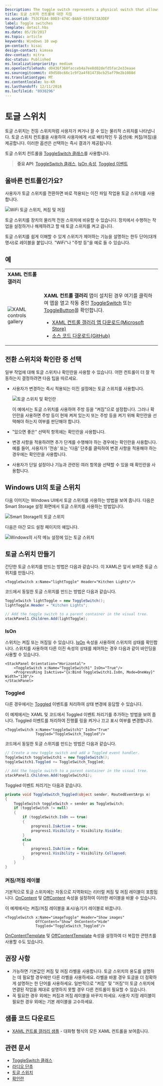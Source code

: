 ```yaml
---
Description: The toggle switch represents a physical switch that allows users to turn things on or off.
title: 토글 스위치 컨트롤에 대한 지침
ms.assetid: 753CFEA4-80D3-474C-B4A9-555F872A3DEF
label: Toggle switches
template: detail.hbs
ms.date: 05/19/2017
ms.topic: article
keywords: Windows 10 uwp
pm-contact: kisai
design-contact: kimsea
dev-contact: mitra
doc-status: Published
ms.localizationpriority: medium
ms.openlocfilehash: d0436f360facceb4a7ee0d02defd5fac2e33eaae
ms.sourcegitcommit: 49d58bc66c1c9f2a4f81473bcb25af79e2b1088d
ms.translationtype: MT
ms.contentlocale: ko-KR
ms.lasthandoff: 12/11/2018
ms.locfileid: "8930296"
---
```

# <a name="toggle-switches"></a>토글 스위치

토글 스위치는 전등 스위치처럼 사용자가 켜거나 끌 수 있는 물리적 스위치를 나타냅니다. 토글 스위치 컨트롤을 사용하여 사용자에게 서로 배타적인 두 옵션(예: 켜짐/꺼짐)을 제공합니다. 이러한 옵션은 선택하는 즉시 결과가 제공됩니다.

토글 스위치 컨트롤을 [ToggleSwitch 클래스](https://docs.microsoft.com/uwp/api/windows.ui.xaml.controls.toggleswitch)를 사용합니다.

> **중요 API**: [ToggleSwitch 클래스](https://docs.microsoft.com/uwp/api/windows.ui.xaml.controls.toggleswitch), [IsOn 속성](https://docs.microsoft.com/uwp/api/windows.ui.xaml.controls.toggleswitch.ison), [Toggled 이벤트](https://docs.microsoft.com/uwp/api/windows.ui.xaml.controls.toggleswitch.toggled)

## <a name="is-this-the-right-control"></a>올바른 컨트롤인가요?

사용자가 토글 스위치를 전환하면 바로 적용되는 이진 파일 작업용 토글 스위치를 사용합니다.

![WiFi 토글 스위치, 켜짐 및 꺼짐](images/toggleswitches01.png)

토글 스위치를 장치의 물리적 전원 스위치에 비유할 수 있습니다. 장치에서 수행하는 작업을 설정하거나 해제하려고 할 때 토글 스위치를 켜고 끕니다.

토글 스위치를 쉽게 이해할 수 있게 스위치가 제어하는 기능을 설명하는 한두 단어(대개 명사)로 레이블을 붙입니다. "WiFi"나 "주방 등"을 예로 들 수 있습니다. 

## <a name="examples"></a>예

<table>
<th align="left">XAML 컨트롤 갤러리<th>
<tr>
<td><img src="images/xaml-controls-gallery-sm.png" alt="XAML controls gallery"></img></td>
<td>
    <p><strong style="font-weight: semi-bold">XAML 컨트롤 갤러리</strong> 앱이 설치된 경우 여기를 클릭하여 앱을 열고 작동 중인 <a href="xamlcontrolsgallery:/item/ToggleSwitch">ToggleSwitch</a> 또는 <a href="xamlcontrolsgallery:/item/ToggleButton">ToggleButton</a>을 확인합니다.</p>
    <ul>
    <li><a href="https://www.microsoft.com/store/productId/9MSVH128X2ZT">XAML 컨트롤 갤러리 앱 다운로드(Microsoft Store)</a></li>
    <li><a href="https://github.com/Microsoft/Windows-universal-samples/tree/master/Samples/XamlUIBasics">소스 코드 다운로드(GitHub)</a></li>
    </ul>
</td>
</tr>
</table>

## <a name="choosing-between-toggle-switch-and-check-box"></a>전환 스위치와 확인란 중 선택

일부 작업에 대해 토글 스위치나 확인란을 사용할 수 있습니다. 어떤 컨트롤이 더 잘 작동하는지 결정하려면 다음 팁을 따르세요.

- 사용자가 변경하는 즉시 적용되는 이진 설정에는 토글 스위치를 사용합니다.

    ![토글 스위치 및 확인란](images/toggleswitches02.png)

    이 예에서는 토글 스위치를 사용하여 주방 등을 “켜짐"으로 설정합니다. 그러나 확인란을 사용하면 주방 등이 현재 켜져 있는지 또는 주방 등을 켜기 위해 확인란을 선택해야 하는지 여부를 판단해야 합니다.

- "있으면 좋은" 선택적 항목에는 확인란을 사용합니다.
- 변경 사항을 적용하려면 추가 단계를 수행해야 하는 경우에는 확인란을 사용합니다. 예를 들어, 사용자가 '전송' 또는 '다음' 단추를 클릭하여 변경 사항을 적용해야 하는 경우에는 확인란을 사용합니다.
- 사용자가 단일 설정이나 기능과 관련된 여러 항목을 선택할 수 있을 때 확인란을 사용합니다.

## <a name="toggle-switches-in-the-windows-ui"></a>Windows UI의 토글 스위치

다음 이미지는 Windows UI에서 토글 스위치를 사용하는 방법을 보여 줍니다. 다음은 Smart Storage 설정 화면에서 토글 스위치를 사용하는 방법입니다.

![Smart Storage의 토글 스위치](images/SmartStorageToggle.png)

다음은 야간 모드 설정 페이지의 예입니다.

![Windows의 시작 메뉴 설정에 있는 토글 스위치](images/NightLightToggle.png)

## <a name="create-a-toggle-switch"></a>토글 스위치 만들기

간단한 토글 스위치를 만드는 방법은 다음과 같습니다. 이 XAML은 앞서 보여준 토글 스위치를 만듭니다.

```xaml
<ToggleSwitch x:Name="lightToggle" Header="Kitchen Lights"/>
```

코드에서 동일한 토글 스위치를 만드는 방법은 다음과 같습니다.

```csharp
ToggleSwitch lightToggle = new ToggleSwitch();
lightToggle.Header = "Kitchen Lights";

// Add the toggle switch to a parent container in the visual tree.
stackPanel1.Children.Add(lightToggle);
```

### <a name="ison"></a>IsOn

스위치는 켜짐 또는 꺼짐일 수 있습니다. [IsOn](https://docs.microsoft.com/uwp/api/windows.ui.xaml.controls.toggleswitch.ison) 속성을 사용하여 스위치의 상태를 확인합니다. 스위치를 사용하여 다른 이진 속성의 상태를 제어하는 경우 다음과 같이 바인딩을 사용할 수 있습니다.

```xaml
<StackPanel Orientation="Horizontal">
    <ToggleSwitch x:Name="ToggleSwitch1" IsOn="True"/>
    <ProgressRing IsActive="{x:Bind ToggleSwitch1.IsOn, Mode=OneWay}" Width="130"/>
</StackPanel>
```

### <a name="toggled"></a>Toggled

다른 경우에서는 [Toggled](https://docs.microsoft.com/uwp/api/windows.ui.xaml.controls.toggleswitch.toggled) 이벤트를 처리하여 상태 변경에 응답할 수 있습니다.

이 예제에서는 XAML 및 코드에서 Toggled 이벤트 처리기를 추가하는 방법을 보여 줍니다. Toggled 이벤트를 처리하여 진행률 링을 켜거나 끄고 표시 여부를 변경합니다.

```xaml
<ToggleSwitch x:Name="toggleSwitch1" IsOn="True"
              Toggled="ToggleSwitch_Toggled"/>
```

코드에서 동일한 토글 스위치를 만드는 방법은 다음과 같습니다.

```csharp
// Create a new toggle switch and add a Toggled event handler.
ToggleSwitch toggleSwitch1 = new ToggleSwitch();
toggleSwitch1.Toggled += ToggleSwitch_Toggled;

// Add the toggle switch to a parent container in the visual tree.
stackPanel1.Children.Add(toggleSwitch1);
```

Toggled 이벤트 처리기는 다음과 같습니다.

```csharp
private void ToggleSwitch_Toggled(object sender, RoutedEventArgs e)
{
    ToggleSwitch toggleSwitch = sender as ToggleSwitch;
    if (toggleSwitch != null)
    {
        if (toggleSwitch.IsOn == true)
        {
            progress1.IsActive = true;
            progress1.Visibility = Visibility.Visible;
        }
        else
        {
            progress1.IsActive = false;
            progress1.Visibility = Visibility.Collapsed;
        }
    }
}
```

### <a name="onoff-labels"></a>켜짐/꺼짐 레이블

기본적으로 토글 스위치에는 자동으로 지역화되는 리터럴 켜짐 및 꺼짐 레이블이 포함됩니다. [OnContent](https://docs.microsoft.com/uwp/api/windows.ui.xaml.controls.toggleswitch.oncontent) 및 [OffContent](https://docs.microsoft.com/uwp/api/windows.ui.xaml.controls.toggleswitch.offcontent) 속성을 설정하여 이러한 레이블을 바꿀 수 있습니다.

이 예제에서는 켜짐/꺼짐 레이블을 표시/숨기기 레이블로 바꿉니다.

```xaml
<ToggleSwitch x:Name="imageToggle" Header="Show images"
              OffContent="Show" OnContent="Hide"
              Toggled="ToggleSwitch_Toggled"/>
```

[OnContentTemplate](https://docs.microsoft.com/uwp/api/windows.ui.xaml.controls.toggleswitch.oncontenttemplate) 및 [OffContentTemplate](https://docs.microsoft.com/uwp/api/windows.ui.xaml.controls.toggleswitch.offcontenttemplate) 속성을 설정하여 더 복잡한 콘텐츠를 사용할 수도 있습니다.

## <a name="recommendations"></a>권장 사항

- 가능하면 기본값인 켜짐 및 꺼짐 라벨을 사용합니다. 토글 스위치의 용도를 설명하는 데 필요할 경우에만 다른 라벨을 사용하세요. 라벨을 바꿀 경우 토글을 더 정확하게 설명하는 한 단어를 사용하세요. 일반적으로 "켜짐" 및 "꺼짐"이 토글 스위치에 연결된 작업을 제대로 설명하지 못할 경우 다른 컨트롤이 필요할 수 있습니다.
- 꼭 필요한 경우 외에는 켜짐과 꺼짐 레이블을 바꾸지 마세요. 사용자 지정 레이블이 필요한 경우 외에는 기본 레이블을 고수하세요.

## <a name="get-the-sample-code"></a>샘플 코드 다운로드

- [XAML 컨트롤 갤러리 샘플](https://github.com/Microsoft/Windows-universal-samples/tree/master/Samples/XamlUIBasics) - 대화형 형식의 모든 XAML 컨트롤을 보여줍니다.

## <a name="related-articles"></a>관련 문서

- [ToggleSwitch 클래스](https://docs.microsoft.com/uwp/api/windows.ui.xaml.controls.toggleswitch)
- [라디오 단추](radio-button.md)
- [토글 스위치](toggles.md)
- [확인란](checkbox.md)
